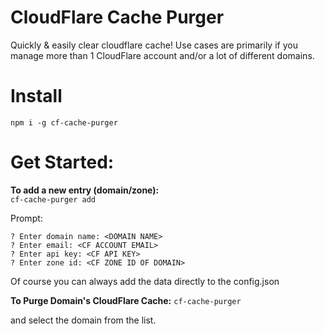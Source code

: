 CloudFlare Cache Purger
========================

Quickly & easily clear cloudflare cache! Use cases are primarily if you manage more than 1 CloudFlare account and/or a lot of different domains.

Install
=========
`npm i -g cf-cache-purger`


Get Started:
=========
**To add a new entry (domain/zone):**    
`cf-cache-purger add`

Prompt:   
```
? Enter domain name: <DOMAIN NAME>  
? Enter email: <CF ACCOUNT EMAIL>
? Enter api key: <CF API KEY>
? Enter zone id: <CF ZONE ID OF DOMAIN>
```

Of course you can always add the data directly to the config.json


**To Purge Domain's CloudFlare Cache:**
`cf-cache-purger`

and select the domain from the list.